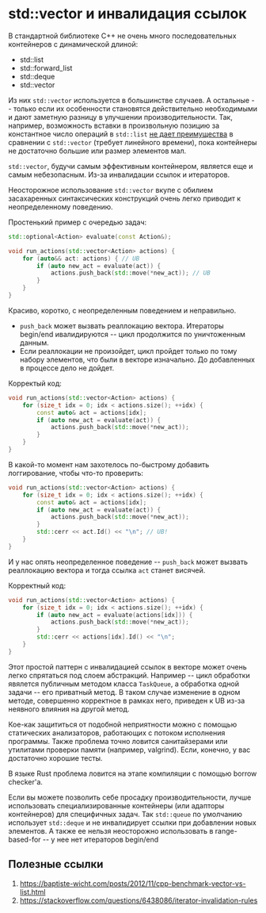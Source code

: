 # std::vector и инвалидация ссылок

В стандартной библиотеке C++ не очень много последовательных контейнеров с динамической длиной:
- std::list
- std::forward_list
- std::deque
- std::vector

Из них `std::vector` используется в большинстве случаев. А остальные -- только если их особенности становятся действительно необходимыми и дают заметную разницу в улучшении производительности. Так, например, возможность вставки в произвольную позицию за константное число операций в `std::list` [не дает преимущества](https://baptiste-wicht.com/posts/2012/11/cpp-benchmark-vector-vs-list.html) в сравнении с `std::vector` (требует линейного времени), пока контейнеры не достаточно большие или размер элементов мал.

`std::vector`, будучи самым эффективным контейнером, является еще и самым небезопасным. Из-за инвалидации ссылок и итераторов.

Неосторожное использование `std::vector` вкупе с обилием засахаренных синтаксических конструкций очень легко приводит к неопределенному поведению.

Простенький пример с очередью задач:
```C++
std::optional<Action> evaluate(const Action&);

void run_actions(std::vector<Action> actions) {
    for (auto&& act: actions) { // UB
        if (auto new_act = evaluate(act)) {
            actions.push_back(std::move(*new_act)); // UB
        }
    }
}
```
Красиво, коротко, с неопределенным поведением и неправильно.

- `push_back` может вызвать реаллокацию вектора. Итераторы begin/end ивалидируются -- цикл продолжится по уничтоженным данным.
- Если реаллокации не произойдет, цикл пройдет только по тому набору элементов, что были в векторе изначально. До добавленных в процессе дело не дойдет.

Корректый код:
```C++
void run_actions(std::vector<Action> actions) {
    for (size_t idx = 0; idx < actions.size(); ++idx) {
        const auto& act = actions[idx];
        if (auto new_act = evaluate(act)) {
            actions.push_back(std::move(*new_act));
        }
    }
}
```

В какой-то момент нам захотелось по-быстрому добавить логгирование, чтобы что-то проверить:
```C++
void run_actions(std::vector<Action> actions) {
    for (size_t idx = 0; idx < actions.size(); ++idx) {
        const auto& act = actions[idx];
        if (auto new_act = evaluate(act)) {
            actions.push_back(std::move(*new_act));
        }
        std::cerr << act.Id() << "\n"; // UB!
    }
}
```
И у нас опять неопределенное поведение -- `push_back` может вызвать реаллокацию вектора
и тогда ссылка `act` станет висячей.

Корректный код:
```C++
void run_actions(std::vector<Action> actions) {
    for (size_t idx = 0; idx < actions.size(); ++idx) {
        if (auto new_act = evaluate(actions[idx])) {
            actions.push_back(std::move(*new_act));
        }
        std::cerr << actions[idx].Id() << "\n";
    }
}
```

Этот простой паттерн с инвалидацией ссылок в векторе может очень легко спрятаться под слоем абстракций. Например -- цикл обработки явялется публичным методом класса `TaskQueue`, а обработка одной задачи -- его приватный метод. В таком случае изменение в одном методе, совершенно корректное в рамках него, приведен к UB из-за неявного влияния на другой метод.

Кое-как защититься от подобной неприятности можно с помощью статических анализаторов, работающих с потоком исполнения программы. Также проблема точно ловится санитайзерами или утилитами проверки памяти (например, valgrind). Если, конечно, у вас достаточно хорошие тесты.

В языке Rust проблема ловится на этапе компиляции с помощью borrow checker'а.

Если вы можете позволить себе просадку производительности, лучше использовать специализированные контейнеры (или адапторы контейнеров) для специфичных задач. 
Так `std::queue` по умолчанию использует `std::deque` и не инвалидирует ссылки при добавлении новых элементов. А также ее нельзя неосторожно использовать в range-based-for -- у нее нет итераторов begin/end

## Полезные ссылки
1. https://baptiste-wicht.com/posts/2012/11/cpp-benchmark-vector-vs-list.html
2. https://stackoverflow.com/questions/6438086/iterator-invalidation-rules